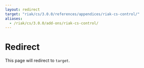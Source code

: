 ```yaml
---
layout: redirect
target: "riak/cs/3.0.0/references/appendices/riak-cs-control/"
aliases:
  - /riak/cs/3.0.0/add-ons/riak-cs-control/
---
```


# Redirect

This page will redirect to `target`.
